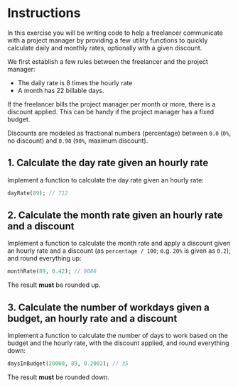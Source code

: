 # Instructions
In this exercise you will be writing code to help a freelancer communicate with a project manager by providing a few utility functions to quickly calculate daily and monthly rates, optionally with a given discount.

We first establish a few rules between the freelancer and the project manager:

- The daily rate is 8 times the hourly rate
- A month has 22 billable days.

If the freelancer bills the project manager per month or more, there is a discount applied. This can be handy if the project manager has a fixed budget.

Discounts are modeled as fractional numbers (percentage) between `0.0` (`0%`, no discount) and `0.90` (`90%`, maximum discount).

## 1. Calculate the day rate given an hourly rate
Implement a function to calculate the day rate given an hourly rate:

```haxe
dayRate(89); // 712
```

## 2. Calculate the month rate given an hourly rate and a discount
Implement a function to calculate the month rate and apply a discount given an hourly rate and a discount (as `percentage / 100`; e.g. `20%` is given as `0.2`), and round everything up:

```haxe
monthRate(89, 0.42); // 9086
```

The result **must** be rounded up.

## 3. Calculate the number of workdays given a budget, an hourly rate and a discount
Implement a function to calculate the number of days to work based on the budget and the hourly rate, with the discount applied, and round everything down:

```haxe
daysInBudget(20000, 89, 0.2002); // 35
```

The result **must** be rounded down.